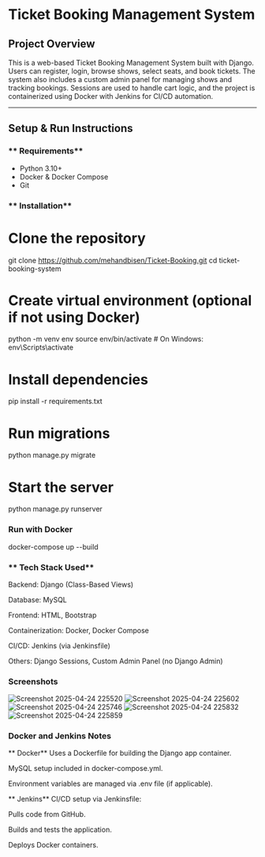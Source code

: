 # Ticket Booking Management System 

##  ****Project Overview****

This is a web-based Ticket Booking Management System built with Django. Users can register, login, browse shows, select seats, and book tickets. The system also includes a custom admin panel for managing shows and tracking bookings. Sessions are used to handle cart logic, and the project is containerized using Docker with Jenkins for CI/CD automation.

---

##  **Setup & Run Instructions**

### ** Requirements**

- Python 3.10+
- Docker & Docker Compose
- Git



### ** Installation**


# Clone the repository
git clone https://github.com/mehandbisen/Ticket-Booking.git
cd ticket-booking-system

# Create virtual environment (optional if not using Docker)
python -m venv env
source env/bin/activate  # On Windows: env\Scripts\activate

# Install dependencies
pip install -r requirements.txt

# Run migrations
python manage.py migrate

# Start the server
python manage.py runserver


### **Run with Docker**
docker-compose up --build

### ** Tech Stack Used**
Backend: Django (Class-Based Views)

Database: MySQL

Frontend: HTML, Bootstrap

Containerization: Docker, Docker Compose

CI/CD: Jenkins (via Jenkinsfile)

Others: Django Sessions, Custom Admin Panel (no Django Admin)



### **Screenshots**

![Screenshot 2025-04-24 225520](https://github.com/user-attachments/assets/a1c8d1b5-a81d-4b0c-a0aa-a3c6281345ae)
![Screenshot 2025-04-24 225602](https://github.com/user-attachments/assets/66771400-b3cf-45e0-b0d9-7f2c2091abe9)
![Screenshot 2025-04-24 225746](https://github.com/user-attachments/assets/2aa9edb8-7925-4be7-b486-19738ecb488a)
![Screenshot 2025-04-24 225832](https://github.com/user-attachments/assets/b9b7f7d2-a1bb-4f8c-8554-4436969233b4)
![Screenshot 2025-04-24 225859](https://github.com/user-attachments/assets/dc874a71-b682-4cce-aff2-004b00dd237b)

###  **Docker and Jenkins Notes**
** Docker**
Uses a Dockerfile for building the Django app container.

MySQL setup included in docker-compose.yml.

Environment variables are managed via .env file (if applicable).

** Jenkins**
CI/CD setup via Jenkinsfile:

Pulls code from GitHub.

Builds and tests the application.

Deploys Docker containers.
